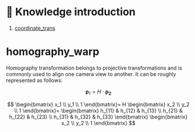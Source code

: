 
# :book: Knowledge introduction
1. [coordinate_trans](Preliminaries/Coordinate_transformation.md)

# homography_warp  

Homography transformation belongs to projective transformations and is commonly used to align one camera view to another. It can be roughly represented as follows:  


$$
\mathbf {p}_1 = H\cdot \mathbf{p_2}
$$

$$
\begin{bmatrix}
x_1 \\
y_1 \\
1
\end{bmatrix}=
H
\begin{bmatrix}
x_2 \\
y_2 \\
1
\end{bmatrix}=
\begin{bmatrix}
h_{11} & h_{12} & h_{13} \\
h_{21} & h_{22} & h_{23} \\
h_{31} & h_{32} & h_{33}
\end{bmatrix}
\begin{bmatrix}
x_2 \\
y_2 \\
1
\end{bmatrix}
$$


